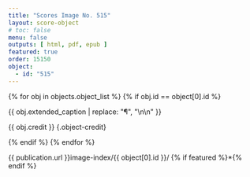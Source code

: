 ```yaml
---
title: "Scores Image No. 515"
layout: score-object
# toc: false
menu: false
outputs: [ html, pdf, epub ]
featured: true
order: 15150
object:
  - id: "515"
---
```


{% for obj in objects.object_list %}
{% if obj.id == object[0].id %}

{{ obj.extended_caption | replace: "¶", "\n\n" }}

{{ obj.credit }} {.object-credit}

{% endif %}
{% endfor %}

<div class="object-credit object-url is-print-only">

{{ publication.url }}image-index/{{ object[0].id }}/ {% if featured %}*{% endif %}

</div>
